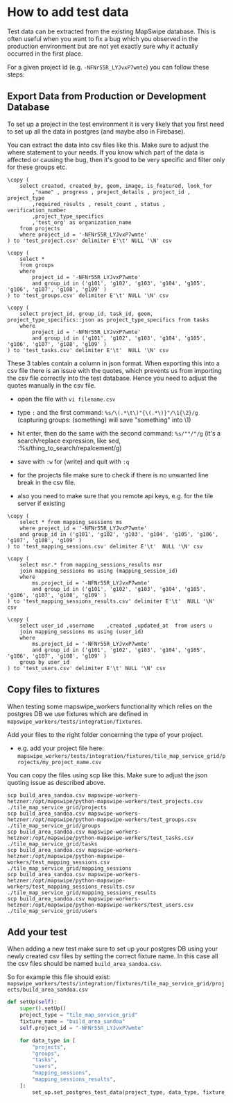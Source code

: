 # How to add test data
Test data can be extracted from the existing MapSwipe database. This is often useful when you want to fix a bug which you observed in the production environment but are not yet exactly sure why it actually occurred in the first place.

For a given project id (e.g. `-NFNr55R_LYJvxP7wmte`) you can follow these steps:

## Export Data from Production or Development Database
To set up a project in the test environment it is very likely that you first need to set up all the data in postgres (and maybe also in Firebase).

You can extract the data into csv files like this. Make sure to adjust the where statement to your needs. If you know which part of the data is affected or causing the bug, then it's good to be very specific and filter only for these groups etc.

```
\copy (
	select created, created_by, geom, image, is_featured, look_for
		,"name" , progress , project_details , project_id , project_type
		,required_results , result_count , status , verification_number
		,project_type_specifics
		,'test_org' as organization_name
	from projects
	where project_id = '-NFNr55R_LYJvxP7wmte'
) to 'test_project.csv' delimiter E'\t' NULL '\N' csv
```

```
\copy (
	select *
	from groups
	where
		project_id = '-NFNr55R_LYJvxP7wmte'
		and group_id in ('g101', 'g102', 'g103', 'g104', 'g105', 'g106', 'g107', 'g108', 'g109' )
) to 'test_groups.csv' delimiter E'\t' NULL '\N' csv
```

```
\copy (
	select project_id, group_id, task_id, geom, project_type_specifics::json as project_type_specifics from tasks
	where
		project_id = '-NFNr55R_LYJvxP7wmte'
		and group_id in ('g101', 'g102', 'g103', 'g104', 'g105', 'g106', 'g107', 'g108', 'g109' )
) to 'test_tasks.csv' delimiter E'\t'  NULL '\N' csv
```

These 3 tables contain a column in json format. When exporting this into a csv file there is an issue with the quotes, which prevents us from importing the csv file correctly into the test database. Hence you need to adjust the quotes manually in the csv file.

* open the file with `vi filename.csv`
* type `:` and the first command: `%s/\(.*\t\)"{\(.*\)}"/\1{\2}/g` (capturing groups: \(something\) will save "something" into \1)
* hit enter, then do the same with the second command: `%s/""/"/g` (it's a search/replace expression, like sed, :%s/thing_to_search/repalcement/g)
* save with `:w` for (write) and quit with `:q`

* for the projects file make sure to check if there is no unwanted line break in the csv file.
* also you need to make sure that you remote api keys, e.g. for the tile server if existing

```
\copy (
	select * from mapping_sessions ms
	where project_id = '-NFNr55R_LYJvxP7wmte'
	and group_id in ('g101', 'g102', 'g103', 'g104', 'g105', 'g106', 'g107', 'g108', 'g109' )
) to 'test_mapping_sessions.csv' delimiter E'\t'  NULL '\N' csv
```

```
\copy (
	select msr.* from mapping_sessions_results msr
	join mapping_sessions ms using (mapping_session_id)
	where
		ms.project_id = '-NFNr55R_LYJvxP7wmte'
		and group_id in ('g101', 'g102', 'g103', 'g104', 'g105', 'g106', 'g107', 'g108', 'g109' )
) to 'test_mapping_sessions_results.csv' delimiter E'\t'  NULL '\N' csv
```

```
\copy (
	select user_id ,username	,created ,updated_at  from users u
	join mapping_sessions ms using (user_id)
	where
		ms.project_id = '-NFNr55R_LYJvxP7wmte'
		and group_id in ('g101', 'g102', 'g103', 'g104', 'g105', 'g106', 'g107', 'g108', 'g109' )
	group by user_id
) to 'test_users.csv' delimiter E'\t' NULL '\N' csv
```

## Copy files to fixtures
When testing some mapswipe_workers functionality which relies on the postgres DB we use fixtures which are defined in `mapswipe_workers/tests/integration/fixtures`.

Add your files to the right folder concerning the type of your project.
* e.g. add your project file here: `mapswipe_workers/tests/integration/fixtures/tile_map_service_grid/projects/my_project_name.csv`

You can copy the files using scp like this. Make sure to adjust the json quoting issue as described above.

```
scp build_area_sandoa.csv mapswipe-workers-hetzner:/opt/mapswipe/python-mapswipe-workers/test_projects.csv ./tile_map_service_grid/projects
scp build_area_sandoa.csv mapswipe-workers-hetzner:/opt/mapswipe/python-mapswipe-workers/test_groups.csv ./tile_map_service_grid/groups
scp build_area_sandoa.csv mapswipe-workers-hetzner:/opt/mapswipe/python-mapswipe-workers/test_tasks.csv ./tile_map_service_grid/tasks
scp build_area_sandoa.csv mapswipe-workers-hetzner:/opt/mapswipe/python-mapswipe-workers/test_mapping_sessions.csv ./tile_map_service_grid/mapping_sessions
scp build_area_sandoa.csv mapswipe-workers-hetzner:/opt/mapswipe/python-mapswipe-workers/test_mapping_sessions_results.csv ./tile_map_service_grid/mapping_sessions_results
scp build_area_sandoa.csv mapswipe-workers-hetzner:/opt/mapswipe/python-mapswipe-workers/test_users.csv ./tile_map_service_grid/users
```

## Add your test
When adding a new test make sure to set up your postgres DB using your newly created csv files by setting the correct fixture name. In this case all the csv files should be named `build_area_sandoa.csv`.

So for example this file should exist: `mapswipe_workers/tests/integration/fixtures/tile_map_service_grid/projects/build_area_sandoa.csv`

```python
def setUp(self):
	super().setUp()
	project_type = "tile_map_service_grid"
	fixture_name = "build_area_sandoa"
	self.project_id = "-NFNr55R_LYJvxP7wmte"

	for data_type in [
		"projects",
		"groups",
		"tasks",
		"users",
		"mapping_sessions",
		"mapping_sessions_results",
	]:
		set_up.set_postgres_test_data(project_type, data_type, fixture_name)
```

